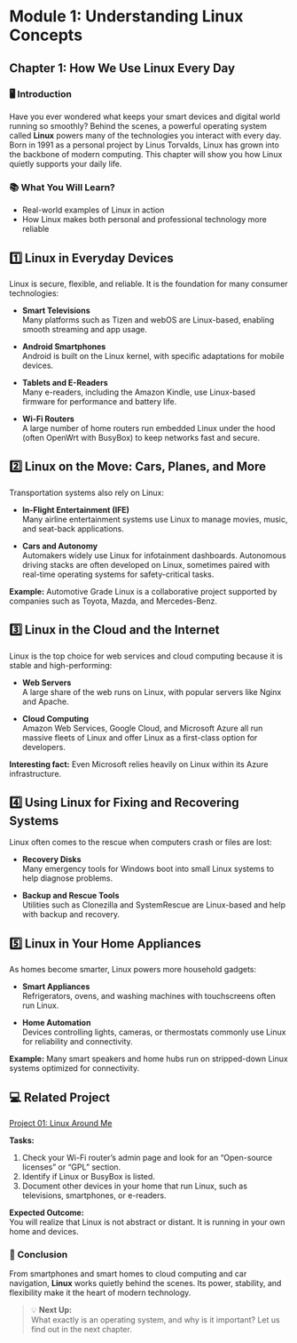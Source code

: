 # Module 1: Understanding Linux Concepts

## Chapter 1: How We Use Linux Every Day

### 🖥️ Introduction

Have you ever wondered what keeps your smart devices and digital world running so smoothly? Behind the scenes, a powerful operating system called **Linux** powers many of the technologies you interact with every day. Born in 1991 as a personal project by Linus Torvalds, Linux has grown into the backbone of modern computing. This chapter will show you how Linux quietly supports your daily life.

### 📚 What You Will Learn?

- Real-world examples of Linux in action  
- How Linux makes both personal and professional technology more reliable  

## 1️⃣ Linux in Everyday Devices

Linux is secure, flexible, and reliable. It is the foundation for many consumer technologies:

- **Smart Televisions**  
  Many platforms such as Tizen and webOS are Linux-based, enabling smooth streaming and app usage.  

- **Android Smartphones**  
  Android is built on the Linux kernel, with specific adaptations for mobile devices.  

- **Tablets and E-Readers**  
  Many e-readers, including the Amazon Kindle, use Linux-based firmware for performance and battery life.  

- **Wi-Fi Routers**  
  A large number of home routers run embedded Linux under the hood (often OpenWrt with BusyBox) to keep networks fast and secure.  

## 2️⃣ Linux on the Move: Cars, Planes, and More

Transportation systems also rely on Linux:

- **In-Flight Entertainment (IFE)**  
  Many airline entertainment systems use Linux to manage movies, music, and seat-back applications.  

- **Cars and Autonomy**  
  Automakers widely use Linux for infotainment dashboards. Autonomous driving stacks are often developed on Linux, sometimes paired with real-time operating systems for safety-critical tasks.  

**Example:** Automotive Grade Linux is a collaborative project supported by companies such as Toyota, Mazda, and Mercedes-Benz.  

## 3️⃣ Linux in the Cloud and the Internet

Linux is the top choice for web services and cloud computing because it is stable and high-performing:

- **Web Servers**  
  A large share of the web runs on Linux, with popular servers like Nginx and Apache.  

- **Cloud Computing**  
  Amazon Web Services, Google Cloud, and Microsoft Azure all run massive fleets of Linux and offer Linux as a first-class option for developers.  

**Interesting fact:** Even Microsoft relies heavily on Linux within its Azure infrastructure.

## 4️⃣ Using Linux for Fixing and Recovering Systems

Linux often comes to the rescue when computers crash or files are lost:

- **Recovery Disks**  
  Many emergency tools for Windows boot into small Linux systems to help diagnose problems.  

- **Backup and Rescue Tools**  
  Utilities such as Clonezilla and SystemRescue are Linux-based and help with backup and recovery.  

## 5️⃣ Linux in Your Home Appliances

As homes become smarter, Linux powers more household gadgets:

- **Smart Appliances**  
  Refrigerators, ovens, and washing machines with touchscreens often run Linux.  

- **Home Automation**  
  Devices controlling lights, cameras, or thermostats commonly use Linux for reliability and connectivity.  

**Example:** Many smart speakers and home hubs run on stripped-down Linux systems optimized for connectivity.

## 💻 Related Project

[Project 01: Linux Around Me](../Projects/01-linux-around-me.md)  

**Tasks:**  
1. Check your Wi-Fi router’s admin page and look for an “Open-source licenses” or “GPL” section.  
2. Identify if Linux or BusyBox is listed.  
3. Document other devices in your home that run Linux, such as televisions, smartphones, or e-readers.  

**Expected Outcome:**  
You will realize that Linux is not abstract or distant. It is running in your own home and devices.

### 🏁 Conclusion

From smartphones and smart homes to cloud computing and car navigation, **Linux** works quietly behind the scenes. Its power, stability, and flexibility make it the heart of modern technology.

> 💡 **Next Up:**  
> What exactly is an operating system, and why is it important? Let us find out in the next chapter.
